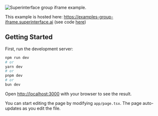 ![Superinterface group iframe example.](https://raw.githubusercontent.com/supercorp-ai/superinterface/main/examples/group-iframe/opengraph-image.png)

This example is hosted here: https://examples-group-iframe.superinterface.ai (see code [here](https://github.com/supercorp-ai/superinterface/tree/main/examples/group-iframe))

## Getting Started

First, run the development server:

```bash
npm run dev
# or
yarn dev
# or
pnpm dev
# or
bun dev
```

Open [http://localhost:3000](http://localhost:3000) with your browser to see the result.

You can start editing the page by modifying `app/page.tsx`. The page auto-updates as you edit the file.
